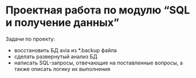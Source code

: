 # Проектная работа по модулю “SQL и получение данных”

Задачи по проекту:
- восстановить БД avia из *.backup файла
- сделать развернутый анализ БД
- написать SQL-запросы, отвечающие на поставленные вопросы,
а также описать логику их выполнения
